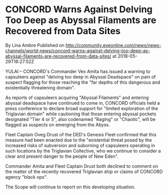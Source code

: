 # CONCORD Warns Against Delving Too Deep as Abyssal Filaments are Recovered from Data Sites
By Lina Ambre
Published on http://community.eveonline.com/news/news-channels/world-news/concord-warns-against-delving-too-deep-as-abyssal-filaments-are-recovered-from-data-sites/ at 2018-05-29T16:27:52Z

YULAI – CONCORD's Commander Vex Amita has issued a warning to capsuleers against "delving too deep in Abyssal Deadspace" on pain of suspect flagging for those reaching the "far depths of this dangerous and existentially threatening domain".

As reports of capsuleers acquiring "Abyssal Filaments" and entering abyssal deadspace have continued to come in, CONCORD officials held a press conference to declare broad support for "limited exploration of the Triglavian domain" while cautioning that those entering abyssal pockets designated "Tier 4 or 5", also codenamed "Raging" or "Chaotic", will be flagged as suspects on emerging from the Abyss.

Fleet Captain Oveg Drust of the DED's Genesis Fleet confirmed that this measure had been enacted due to the "existential threat posed by the increased risks of subversion and suborning of capsuleers operating in such locations by the Triglavian Collective, who we continue to consider a clear and present danger to the people of New Eden".

Commander Amita and Fleet Captain Drust both declined to comment on the matter of the recently recovered Triglavian ship or claims of CONCORD agency "black ops".

The Scope will continue to report on this developing situation.

